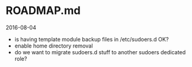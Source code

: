 # ROADMAP.md

2016-08-04

* is having template module backup files in /etc/sudoers.d OK?
* enable home directory removal
* do we want to migrate sudoers.d stuff to another sudoers dedicated role?
    

